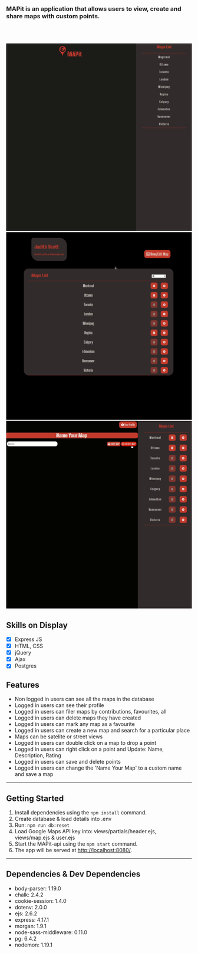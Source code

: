 ### MAPit is an application that allows users to view, create and share maps with custom points.

<br>
<br>

!["Scheduler gif"](docs/mapit_landingPage.gif)
!["Scheduler gif"](docs/mapit_userPage.gif)
!["Scheduler gif"](docs/mapit_createMap.gif)

## Skills on Display

- [x] Express JS
- [x] HTML, CSS
- [x] jQuery
- [x] Ajax
- [x] Postgres  

## Features

- Non logged in users can see all the maps in the database
- Logged in users can see their profile
- Logged in users can filer maps by contributions, favourites, all
- Logged in users can delete maps they have created
- Logged in users can mark any map as a favourite
- Logged in users can create a new map and search for a particular place
- Maps can be satelite or street views
- Logged in users can double click on a map to drop a point
- Logged in users can right click on a point and Update: Name, Description, Rating
- Logged in users can save and delete points
- Logged in users can change the 'Name Your Map' to a custom name and save a map

---

## Getting Started

1. Install dependencies using the `npm install` command.
2. Create database & load details into .env
3. Run: `npm run db:reset`
4. Load Google Maps API key into: views/partials/header.ejs, views/map.ejs & user.ejs
5. Start the MAPit-api using the `npm start` command.
6. The app will be served at <http://localhost:8080/>.

---

## Dependencies & Dev Dependencies

- body-parser: 1.19.0
- chalk: 2.4.2
- cookie-session: 1.4.0
- dotenv: 2.0.0
- ejs: 2.6.2
- express: 4.17.1
- morgan: 1.9.1
- node-sass-middleware: 0.11.0
- pg: 6.4.2
- nodemon: 1.19.1
